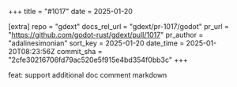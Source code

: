 +++
title = "#1017"
date = 2025-01-20

[extra]
repo = "gdext"
docs_rel_url = "gdext/pr-1017/godot"
pr_url = "https://github.com/godot-rust/gdext/pull/1017"
pr_author = "adalinesimonian"
sort_key = 2025-01-20
date_time = 2025-01-20T08:23:56Z
commit_sha = "2cfe30216706fd79ac520e5f915e4bd354f0bb3c"
+++

feat: support additional doc comment markdown

